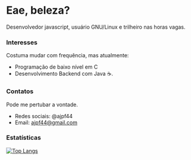 # Eae, beleza?

Desenvolvedor javascript, usuário GNU/Linux e trilheiro nas horas vagas.

### Interesses
Costuma mudar com frequência, mas atualmente:
-  Programação de baixo nível em C
-  Desenvolvimento Backend com Java ☕.

### Contatos
Pode me pertubar a vontade.
-  Redes sociais: @ajpf44
-  Email: ajpf44@gmail.com

### Estatísticas
 [![Top Langs](https://github-readme-stats.vercel.app/api/top-langs/?username=ajpf44&theme=dark)](https://github.com/anuraghazra/github-readme-stats)

